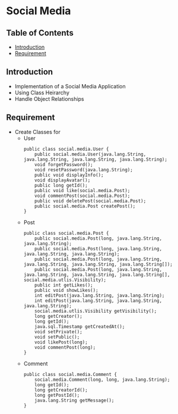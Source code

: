 # Social Media

## Table of Contents

- [Introduction](#introduction)
- [Requirement](#requirement)

## Introduction

- Implementation of a Social Media Application
- Using Class Heirarchy
- Handle Object Relationships

## Requirement

- Create Classes for
    - User
        ```
        public class social.media.User {
            public social.media.User(java.lang.String, java.lang.String, java.lang.String, java.lang.String);
            void forgetPassword();
            void resetPassword(java.lang.String);
            public void displayInfo();
            void displayAvatar();
            public long getId();
            public void like(social.media.Post);
            void commentPost(social.media.Post);
            public void deletePost(social.media.Post);
            public social.media.Post createPost();
        }
        ```
    - Post
        ```
        public class social.media.Post {
            public social.media.Post(long, java.lang.String, java.lang.String);
            public social.media.Post(long, java.lang.String, java.lang.String, java.lang.String);
            public social.media.Post(long, java.lang.String, java.lang.String, java.lang.String, java.lang.String[]);
            public social.media.Post(long, java.lang.String, java.lang.String, java.lang.String, java.lang.String[], social.media.utlis.Visibility);
            public int getLikes();
            public void showLikes();
            int editPost(java.lang.String, java.lang.String);
            int editPost(java.lang.String, java.lang.String, java.lang.String);
            social.media.utlis.Visibility getVisibility();
            long getCreator();
            long getId();
            java.sql.Timestamp getCreatedAt();
            void setPrivate();
            void setPublic();
            void likePost(long);
            void commentPost(long);
        }
        ```
    - Comment
        ```
        public class social.media.Comment {
            social.media.Comment(long, long, java.lang.String);
            long getId();
            long getCreatorId();
            long getPostId();
            java.lang.String getMessage();
        }
        ```
